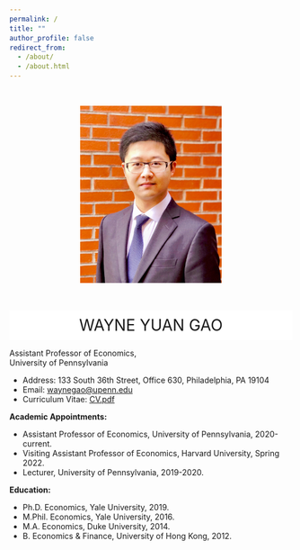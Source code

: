 ```yaml
---
permalink: /
title: ""
author_profile: false
redirect_from: 
  - /about/
  - /about.html
---
```


<p>&nbsp;</p>
<div style="text-align: center;">
  <img src="images/BrickLargeS.jpg" alt="Profile Image" style="width:50%;">
</div>
<p>&nbsp;</p>

<style>
  .sticky-header {
    position: -webkit-sticky;
    position: sticky;
    top: 0;
    background-color: white;
    padding: 10px;
    font-size: 2em;
    text-align: center;
    z-index: 1000;
  }
</style>

<div class="sticky-header">
  WAYNE YUAN GAO
</div>

Assistant Professor of Economics,\
University of Pennsylvania

* Address: 133 South 36th Street, Office 630, Philadelphia, PA 19104
* Email: [waynegao@upenn.edu](mailto:waynegao@upenn.edu)
* Curriculum Vitae: [CV.pdf](files/GaoWayne_CV250210.pdf)

**Academic Appointments:**
* Assistant Professor of Economics, University of Pennsylvania, 2020-current.
* Visiting Assistant Professor of Economics, Harvard University, Spring 2022.
* Lecturer, University of Pennsylvania, 2019-2020.

**Education:**
* Ph.D. Economics, Yale University, 2019.​
* M.Phil. Economics, Yale University, 2016.
* M.A. Economics, Duke University, 2014.
* B. Economics & Finance, University of Hong Kong, 2012.
